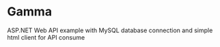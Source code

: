 # Gamma
ASP.NET Web API example with MySQL database connection and simple html client for API consume

